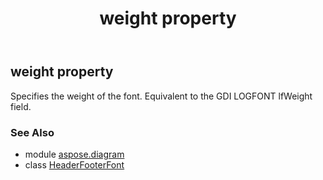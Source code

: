 ﻿---
title: weight property
second_title: Aspose.Diagram for Python via .NET API References
description: 
type: docs
weight: 150
url: /python-net/aspose.diagram/headerfooterfont/weight/
is_root: false
---

## weight property


Specifies the weight of the font. Equivalent to the GDI LOGFONT lfWeight field.

### See Also
* module [aspose.diagram](../../)
* class [HeaderFooterFont](/diagram/python-net/aspose.diagram/headerfooterfont)
